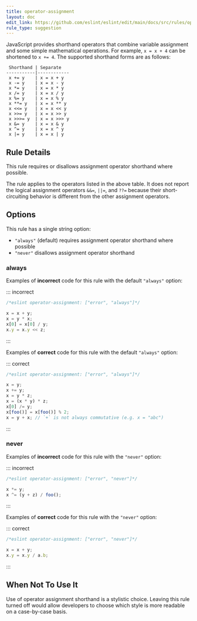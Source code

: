 ```yaml
---
title: operator-assignment
layout: doc
edit_link: https://github.com/eslint/eslint/edit/main/docs/src/rules/operator-assignment.md
rule_type: suggestion
---
```




JavaScript provides shorthand operators that combine variable assignment and some simple mathematical operations. For example, `x = x + 4` can be shortened to `x += 4`. The supported shorthand forms are as follows:

```text
 Shorthand | Separate
-----------|------------
 x += y    | x = x + y
 x -= y    | x = x - y
 x *= y    | x = x * y
 x /= y    | x = x / y
 x %= y    | x = x % y
 x **= y   | x = x ** y
 x <<= y   | x = x << y
 x >>= y   | x = x >> y
 x >>>= y  | x = x >>> y
 x &= y    | x = x & y
 x ^= y    | x = x ^ y
 x |= y    | x = x | y
```

## Rule Details

This rule requires or disallows assignment operator shorthand where possible.

The rule applies to the operators listed in the above table. It does not report the logical assignment operators `&&=`, `||=`, and `??=` because their short-circuiting behavior is different from the other assignment operators.

## Options

This rule has a single string option:

* `"always"` (default)  requires assignment operator shorthand where possible
* `"never"` disallows assignment operator shorthand

### always

Examples of **incorrect** code for this rule with the default `"always"` option:

::: incorrect

```js
/*eslint operator-assignment: ["error", "always"]*/

x = x + y;
x = y * x;
x[0] = x[0] / y;
x.y = x.y << z;
```

:::

Examples of **correct** code for this rule with the default `"always"` option:

::: correct

```js
/*eslint operator-assignment: ["error", "always"]*/

x = y;
x += y;
x = y * z;
x = (x * y) * z;
x[0] /= y;
x[foo()] = x[foo()] % 2;
x = y + x; // `+` is not always commutative (e.g. x = "abc")
```

:::

### never

Examples of **incorrect** code for this rule with the `"never"` option:

::: incorrect

```js
/*eslint operator-assignment: ["error", "never"]*/

x *= y;
x ^= (y + z) / foo();
```

:::

Examples of **correct** code for this rule with the `"never"` option:

::: correct

```js
/*eslint operator-assignment: ["error", "never"]*/

x = x + y;
x.y = x.y / a.b;
```

:::

## When Not To Use It

Use of operator assignment shorthand is a stylistic choice. Leaving this rule turned off would allow developers to choose which style is more readable on a case-by-case basis.
